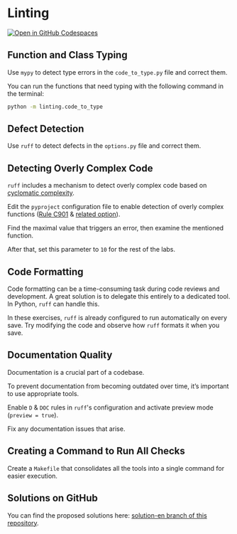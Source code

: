 # Linting

[![Open in GitHub Codespaces](https://github.com/codespaces/badge.svg)](https://codespaces.new/shuuchuu/linting/tree/main-en)

## Function and Class Typing

Use `mypy` to detect type errors in the `code_to_type.py` file and correct them.

You can run the functions that need typing with the following command in the terminal:

```sh
python -m linting.code_to_type
```

## Defect Detection

Use `ruff` to detect defects in the `options.py` file and correct them.

## Detecting Overly Complex Code

`ruff` includes a mechanism to detect overly complex code based on [cyclomatic complexity](https://en.wikipedia.org/wiki/Cyclomatic_complexity).

Edit the `pyproject` configuration file to enable detection of overly complex functions ([Rule C901](https://docs.astral.sh/ruff/rules/#mccabe-c90) & [related option](https://docs.astral.sh/ruff/settings/#lintmccabe)).

Find the maximal value that triggers an error, then examine the mentioned function.

After that, set this parameter to `10` for the rest of the labs.

## Code Formatting

Code formatting can be a time-consuming task during code reviews and development. A great solution is to delegate this entirely to a dedicated tool. In Python, `ruff` can handle this.

In these exercises, `ruff` is already configured to run automatically on every save. Try modifying the code and observe how `ruff` formats it when you save.

## Documentation Quality

Documentation is a crucial part of a codebase.

To prevent documentation from becoming outdated over time, it’s important to use appropriate tools.

Enable `D` & `DOC` rules in `ruff`'s configuration and activate preview mode (`preview = true`).

Fix any documentation issues that arise.

## Creating a Command to Run All Checks

Create a `Makefile` that consolidates all the tools into a single command for easier execution.

## Solutions on GitHub

You can find the proposed solutions here: [solution-en branch of this repository](https://github.com/shuuchuu/linting/tree/solution-en).

